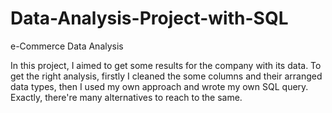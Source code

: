 # Data-Analysis-Project-with-SQL
e-Commerce Data Analysis 

In this project, I aimed to get some results for the company with its data. To get the right analysis, firstly I cleaned the some columns and their arranged data types, then I used my own approach and wrote my own SQL query.
Exactly, there're many alternatives to reach to the same.

